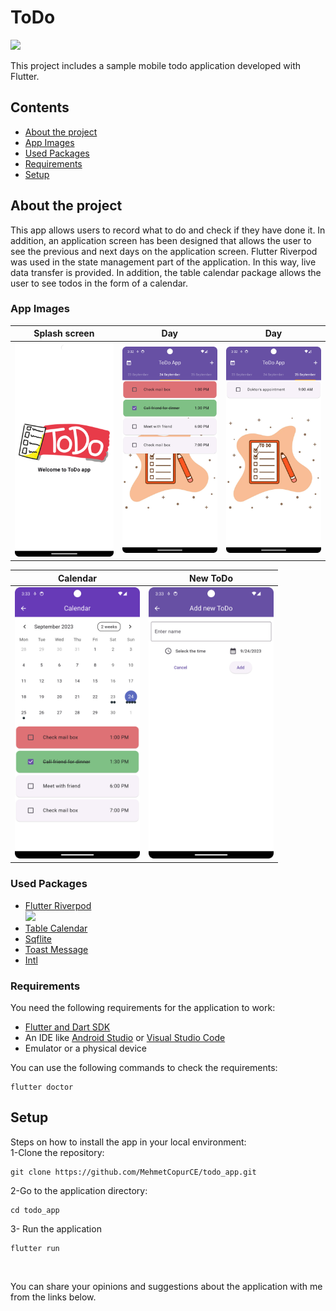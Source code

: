 # ToDo 
<img src="assets/images/img_giri%C5%9F.png" width="200">

This project includes a sample mobile todo application developed with Flutter.

## Contents

- [About the project](#about-the-project)
- [App Images](#app-images)
- [Used Packages](#used-packages)
- [Requirements](#requirements)
- [Setup](#setup)



## About the project

This app allows users to record what to do and check if they have done it. In addition, an application screen has been designed that allows the user to see the previous and next days on the application screen. Flutter Riverpod was used in the state management part of the application. In this way, live data transfer is provided. In addition, the table calendar package allows the user to see todos in the form of a calendar.

### App Images

| Splash screen | Day | Day |
|-----------|-----------|-----------|
| <img src="assets/app_images/Screenshot_20230924_153145.png" width="200"> | <img src="assets/app_images/Screenshot_20230924_153208.png" width="200"> | <img src="assets/app_images/Screenshot_20230924_153223.png" width="200"> |


| Calendar | New ToDo |
|-----------|-----------|
| <img src="assets/app_images/Screenshot_20230924_153311.png" width="200"> | <img src="assets/app_images/Screenshot_20230924_153321.png" width="200"> | 


### Used Packages
- [Flutter Riverpod](https://pub.dev/packages/flutter_riverpod) <br>
<img src="https://github.com/rrousselGit/riverpod/blob/master/resources/icon/Facebook%20Cover%20A.png?raw=true" width="250"> <br>
- [Table Calendar](https://pub.dev/packages/table_calendar) <br>
- [Sqflite](https://pub.dev/packages/sqflite) <br>
- [Toast Message](https://pub.dev/packages/fluttertoast) <br>
- [Intl](https://pub.dev/packages/intl) <br>



### Requirements

You need the following requirements for the application to work:

- [Flutter and Dart SDK](https://docs.flutter.dev/get-started/install)
- An IDE like [Android Studio](https://developer.android.com/studio) or [Visual Studio Code](https://code.visualstudio.com/download)
- Emulator or a physical device


You can use the following commands to check the requirements:

```
flutter doctor
```
## Setup
Steps on how to install the app in your local environment:<br>
1-Clone the repository:
```
git clone https://github.com/MehmetCopurCE/todo_app.git
```

2-Go to the application directory:
```
cd todo_app
```
3- Run the application
```
flutter run
```

<br>

You can share your opinions and suggestions about the application with me from the links below.




